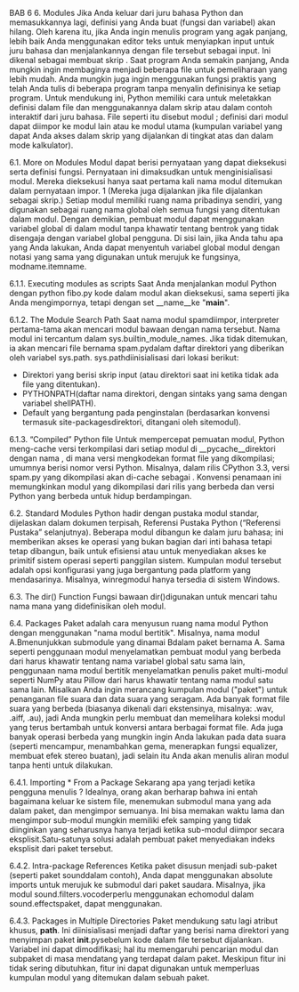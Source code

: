 BAB 6
6. Modules
Jika Anda keluar dari juru bahasa Python dan memasukkannya lagi, definisi yang Anda buat (fungsi dan variabel) akan hilang. Oleh karena itu, jika Anda ingin menulis program yang agak panjang, lebih baik Anda menggunakan editor teks untuk menyiapkan input untuk juru bahasa dan menjalankannya dengan file tersebut sebagai input. Ini dikenal sebagai membuat skrip . Saat program Anda semakin panjang, Anda mungkin ingin membaginya menjadi beberapa file untuk pemeliharaan yang lebih mudah. Anda mungkin juga ingin menggunakan fungsi praktis yang telah Anda tulis di beberapa program tanpa menyalin definisinya ke setiap program.
Untuk mendukung ini, Python memiliki cara untuk meletakkan definisi dalam file dan menggunakannya dalam skrip atau dalam contoh interaktif dari juru bahasa. File seperti itu disebut modul ; definisi dari modul dapat diimpor ke modul lain atau ke modul utama (kumpulan variabel yang dapat Anda akses dalam skrip yang dijalankan di tingkat atas dan dalam mode kalkulator).

6.1. More on Modules
Modul dapat berisi pernyataan yang dapat dieksekusi serta definisi fungsi. Pernyataan ini dimaksudkan untuk menginisialisasi modul. Mereka dieksekusi hanya saat pertama kali nama modul ditemukan dalam pernyataan impor. 1 (Mereka juga dijalankan jika file dijalankan sebagai skrip.)
Setiap modul memiliki ruang nama pribadinya sendiri, yang digunakan sebagai ruang nama global oleh semua fungsi yang ditentukan dalam modul. Dengan demikian, pembuat modul dapat menggunakan variabel global di dalam modul tanpa khawatir tentang bentrok yang tidak disengaja dengan variabel global pengguna. Di sisi lain, jika Anda tahu apa yang Anda lakukan, Anda dapat menyentuh variabel global modul dengan notasi yang sama yang digunakan untuk merujuk ke fungsinya, modname.itemname.

6.1.1. Executing modules as scripts
Saat Anda menjalankan modul Python dengan
python fibo.py <arguments>
kode dalam modul akan dieksekusi, sama seperti jika Anda mengimpornya, tetapi dengan set __name__ke "__main__".

6.1.2. The Module Search Path
Saat nama modul spamdiimpor, interpreter pertama-tama akan mencari modul bawaan dengan nama tersebut. Nama modul ini tercantum dalam sys.builtin_module_names. Jika tidak ditemukan, ia akan mencari file bernama spam.pydalam daftar direktori yang diberikan oleh variabel sys.path. sys.pathdiinisialisasi dari lokasi berikut:
- Direktori yang berisi skrip input (atau direktori saat ini ketika tidak ada file yang ditentukan).
- PYTHONPATH(daftar nama direktori, dengan sintaks yang sama dengan variabel shellPATH).
- Default yang bergantung pada penginstalan (berdasarkan konvensi termasuk site-packagesdirektori, ditangani oleh sitemodul).

6.1.3. “Compiled” Python file
Untuk mempercepat pemuatan modul, Python meng-cache versi terkompilasi dari setiap modul di __pycache__direktori dengan nama , di mana versi mengkodekan format file yang dikompilasi; umumnya berisi nomor versi Python. Misalnya, dalam rilis CPython 3.3, versi spam.py yang dikompilasi akan di-cache sebagai . Konvensi penamaan ini memungkinkan modul yang dikompilasi dari rilis yang berbeda dan versi Python yang berbeda untuk hidup berdampingan.

6.2. Standard Modules
Python hadir dengan pustaka modul standar, dijelaskan dalam dokumen terpisah, Referensi Pustaka Python (“Referensi Pustaka” selanjutnya). Beberapa modul dibangun ke dalam juru bahasa; ini memberikan akses ke operasi yang bukan bagian dari inti bahasa tetapi tetap dibangun, baik untuk efisiensi atau untuk menyediakan akses ke primitif sistem operasi seperti panggilan sistem. Kumpulan modul tersebut adalah opsi konfigurasi yang juga bergantung pada platform yang mendasarinya. Misalnya, winregmodul hanya tersedia di sistem Windows.

6.3. The dir() Function
Fungsi bawaan dir()digunakan untuk mencari tahu nama mana yang didefinisikan oleh modul. 

6.4. Packages
Paket adalah cara menyusun ruang nama modul Python dengan menggunakan "nama modul bertitik". Misalnya, nama modul A.Bmenunjukkan submodule yang dinamai Bdalam paket bernama A. Sama seperti penggunaan modul menyelamatkan pembuat modul yang berbeda dari harus khawatir tentang nama variabel global satu sama lain, penggunaan nama modul bertitik menyelamatkan penulis paket multi-modul seperti NumPy atau Pillow dari harus khawatir tentang nama modul satu sama lain.
Misalkan Anda ingin merancang kumpulan modul ("paket") untuk penanganan file suara dan data suara yang seragam. Ada banyak format file suara yang berbeda (biasanya dikenali dari ekstensinya, misalnya: .wav, .aiff, .au), jadi Anda mungkin perlu membuat dan memelihara koleksi modul yang terus bertambah untuk konversi antara berbagai format file. Ada juga banyak operasi berbeda yang mungkin ingin Anda lakukan pada data suara (seperti mencampur, menambahkan gema, menerapkan fungsi equalizer, membuat efek stereo buatan), jadi selain itu Anda akan menulis aliran modul tanpa henti untuk dilakukan.

6.4.1. Importing * From a Package
Sekarang apa yang terjadi ketika pengguna menulis ? Idealnya, orang akan berharap bahwa ini entah bagaimana keluar ke sistem file, menemukan submodul mana yang ada dalam paket, dan mengimpor semuanya. Ini bisa memakan waktu lama dan mengimpor sub-modul mungkin memiliki efek samping yang tidak diinginkan yang seharusnya hanya terjadi ketika sub-modul diimpor secara eksplisit.Satu-satunya solusi adalah pembuat paket menyediakan indeks eksplisit dari paket tersebut.

6.4.2. Intra-package References
Ketika paket disusun menjadi sub-paket (seperti paket sounddalam contoh), Anda dapat menggunakan absolute imports untuk merujuk ke submodul dari paket saudara. Misalnya, jika modul sound.filters.vocoderperlu menggunakan echomodul dalam sound.effectspaket, dapat menggunakan.

6.4.3. Packages in Multiple Directories
Paket mendukung satu lagi atribut khusus, __path__. Ini diinisialisasi menjadi daftar yang berisi nama direktori yang menyimpan paket __init__.pysebelum kode dalam file tersebut dijalankan. Variabel ini dapat dimodifikasi; hal itu memengaruhi pencarian modul dan subpaket di masa mendatang yang terdapat dalam paket.
Meskipun fitur ini tidak sering dibutuhkan, fitur ini dapat digunakan untuk memperluas kumpulan modul yang ditemukan dalam sebuah paket.
